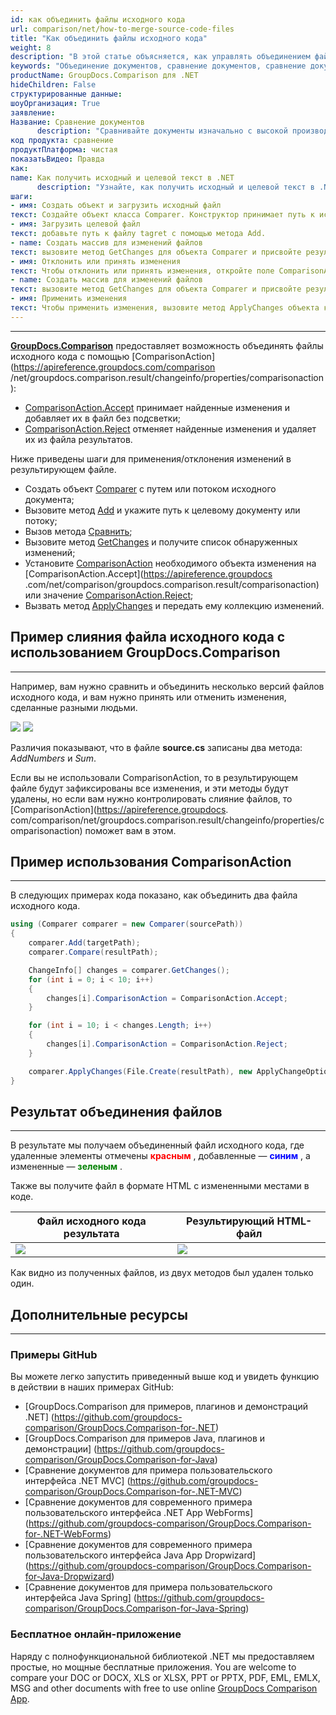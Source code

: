 ```yaml
---
id: как объединить файлы исходного кода
url: comparison/net/how-to-merge-source-code-files
title: "Как объединить файлы исходного кода"
weight: 8
description: "В этой статье объясняется, как управлять объединением файлов в GroupDocs.Comparison для .NET."
keywords: "Объединение документов, сравнение документов, сравнение документов, сравнение файлов"
productName: GroupDocs.Comparison для .NET
hideChildren: False
структурированные данные:
шоуОрганизация: True
заявление:
Название: Сравнение документов
      description: "Сравнивайте документы изначально с высокой производительностью, используя язык C# и GroupDocs.Comparison для .NET."
код продукта: сравнение
продуктПлатформа: чистая
показатьВидео: Правда
как:
name: Как получить исходный и целевой текст в .NET
      description: "Узнайте, как получить исходный и целевой текст в .NET шаг за шагом"
шаги:
- имя: Создать объект и загрузить исходный файл
текст: Создайте объект класса Comparer. Конструктор принимает путь к исходному файлу. Вы можете указать абсолютный или относительный путь к файлу в соответствии с вашими требованиями.
- имя: Загрузить целевой файл
текст: добавьте путь к файлу tagret с помощью метода Add.
- name: Создать массив для изменений файлов
текст: вызовите метод GetChanges для объекта Comparer и присвойте результат массиву типа ChangeInfo.
- имя: Отклонить или принять изменения
текст: Чтобы отклонить или принять изменения, откройте поле ComparisonAction элемента массива и установите значение Reject или Accept из перечисления ComparisonAction.
- name: Создать массив для изменений файлов
текст: вызовите метод GetChanges для объекта Comparer и присвойте результат массиву типа ChangeInfo.
- имя: Применить изменения
текст: Чтобы применить изменения, вызовите метод ApplyChanges объекта класса Comparer. Метод принимает параметр файлового потока результирующего файла и объект класса ApplyChangeOptions, который должен содержать массив ChangeInfo.
---
```


***

[**GroupDocs.Comparison**](https://products.groupdocs.com/comparison/net) предоставляет возможность объединять файлы исходного кода с помощью [ComparisonAction](https://apireference.groupdocs.com/comparison /net/groupdocs.comparison.result/changeinfo/properties/comparisonaction):

* [ComparisonAction.Accept](https://apireference.groupdocs.com/comparison/net/groupdocs.comparison.result/comparisonaction) принимает найденные изменения и добавляет их в файл без подсветки;
* [ComparisonAction.Reject](https://apireference.groupdocs.com/comparison/net/groupdocs.comparison.result/comparisonaction) отменяет найденные изменения и удаляет их из файла результатов.

Ниже приведены шаги для применения/отклонения изменений в результирующем файле.

* Создать объект [Comparer](https://apireference.groupdocs.com/net/comparison/groupdocs.comparison/comparer) с путем или потоком исходного документа;
* Вызовите метод [Add](https://apireference.groupdocs.com/net/comparison/groupdocs.comparison/comparer/methods/add/index) и укажите путь к целевому документу или потоку;
* Вызов метода [Сравнить](https://apireference.groupdocs.com/net/comparison/groupdocs.comparison/comparer/methods/compare/index);
* Вызовите метод [GetChanges](https://apireference.groupdocs.com/net/comparison/groupdocs.comparison/comparer/methods/getchanges/index) и получите список обнаруженных изменений;
* Установите [ComparisonAction](https://apireference.groupdocs.com/net/comparison/groupdocs.comparison.result/changeinfo/properties/comparisonaction) необходимого объекта изменения на [ComparisonAction.Accept](https://apireference.groupdocs .com/net/comparison/groupdocs.comparison.result/comparisonaction) или значение [ComparisonAction.Reject](https://apireference.groupdocs.com/net/comparison/groupdocs.comparison.result/comparisonaction);
* Вызвать метод [ApplyChanges](https://apireference.groupdocs.com/net/comparison/groupdocs.comparison/comparer/methods/applychanges/index) и передать ему коллекцию изменений.

## Пример слияния файла исходного кода с использованием GroupDocs.Comparison

---

Например, вам нужно сравнить и объединить несколько версий файлов исходного кода, и вам нужно принять или отменить изменения, сделанные разными людьми.

![](comparison/net/images/how-to-merge-source-code-file-source.png)
![](comparison/net/images/how-to-merge-source-code-file-target.png)

Различия показывают, что в файле **source.cs** записаны два метода: *AddNumbers* и *Sum*.

Если вы не использовали ComparisonAction, то в результирующем файле будут зафиксированы все изменения, и эти методы будут удалены, но если вам нужно контролировать слияние файлов, то [ComparisonAction](https://apireference.groupdocs. com/comparison/net/groupdocs.comparison.result/changeinfo/properties/comparisonaction) поможет вам в этом.

## Пример использования ComparisonAction

---

В следующих примерах кода показано, как объединить два файла исходного кода.
```csharp
using (Comparer comparer = new Comparer(sourcePath))
{
    comparer.Add(targetPath);
    comparer.Compare(resultPath);

    ChangeInfo[] changes = comparer.GetChanges();
    for (int i = 0; i < 10; i++)
    {
        changes[i].ComparisonAction = ComparisonAction.Accept;
    }

    for (int i = 10; i < changes.Length; i++)
    {
    	changes[i].ComparisonAction = ComparisonAction.Reject;
    }

    comparer.ApplyChanges(File.Create(resultPath), new ApplyChangeOptions { Changes = changes });
}
```
## Результат объединения файлов

---

В результате мы получаем объединенный файл исходного кода, где удаленные элементы отмечены <font color="red">**красным**</font> , добавленные — <font color="blue">**синим**</font> , а измененные — <font color="green">**зеленым**</font> .

Также вы получите файл в формате HTML с измененными местами в коде.

| Файл исходного кода результата | Результирующий HTML-файл |
| --- | --- |
| ![](comparison/net/images/how-to-merge-source-code-file-result-CS.png) | ![](comparison/net/images/how-to-merge-source-code-file-result-HTML.png) |

Как видно из полученных файлов, из двух методов был удален только один.

## Дополнительные ресурсы

---

### Примеры GitHub
Вы можете легко запустить приведенный выше код и увидеть функцию в действии в наших примерах GitHub:
* [GroupDocs.Comparison для примеров, плагинов и демонстраций .NET] (https://github.com/groupdocs-comparison/GroupDocs.Comparison-for-.NET)
* [GroupDocs.Comparison для примеров Java, плагинов и демонстрации] (https://github.com/groupdocs-comparison/GroupDocs.Comparison-for-Java)
* [Сравнение документов для примера пользовательского интерфейса .NET MVC] (https://github.com/groupdocs-comparison/GroupDocs.Comparison-for-.NET-MVC)
* [Сравнение документов для современного примера пользовательского интерфейса .NET App WebForms] (https://github.com/groupdocs-comparison/GroupDocs.Comparison-for-.NET-WebForms)
* [Сравнение документов для современного примера пользовательского интерфейса Java App Dropwizard] (https://github.com/groupdocs-comparison/GroupDocs.Comparison-for-Java-Dropwizard)
* [Сравнение документов для примера пользовательского интерфейса Java Spring] (https://github.com/groupdocs-comparison/GroupDocs.Comparison-for-Java-Spring)
    

### Бесплатное онлайн-приложение
Наряду с полнофункциональной библиотекой .NET мы предоставляем простые, но мощные бесплатные приложения.
You are welcome to compare your DOC or DOCX, XLS or XLSX, PPT or PPTX, PDF, EML, EMLX, MSG and other documents with free to use online [GroupDocs Comparison App](https://products.groupdocs.app/comparison).
